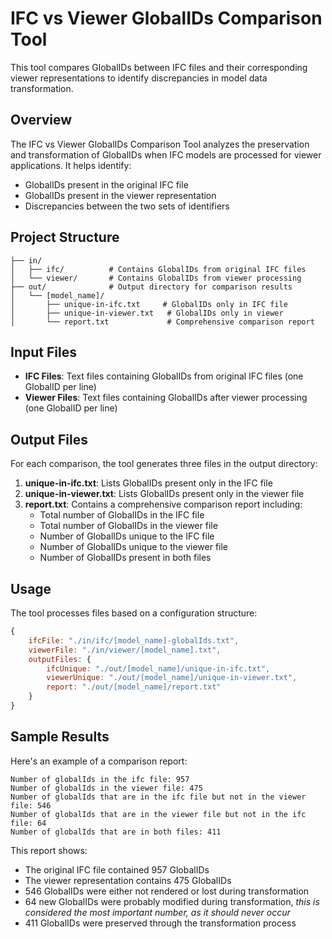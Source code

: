# IFC vs Viewer GlobalIDs Comparison Tool

This tool compares GlobalIDs between IFC files and their corresponding viewer representations to identify discrepancies in model data transformation.

## Overview

The IFC vs Viewer GlobalIDs Comparison Tool analyzes the preservation and transformation of GlobalIDs when IFC models are processed for viewer applications. It helps identify:
- GlobalIDs present in the original IFC file
- GlobalIDs present in the viewer representation
- Discrepancies between the two sets of identifiers

## Project Structure

```
├── in/
│   ├── ifc/          # Contains GlobalIDs from original IFC files
│   └── viewer/       # Contains GlobalIDs from viewer processing
├── out/              # Output directory for comparison results
│   └── [model_name]/
│       ├── unique-in-ifc.txt     # GlobalIDs only in IFC file
│       ├── unique-in-viewer.txt   # GlobalIDs only in viewer
│       └── report.txt             # Comprehensive comparison report
```

## Input Files

- **IFC Files**: Text files containing GlobalIDs from original IFC files (one GlobalID per line)
- **Viewer Files**: Text files containing GlobalIDs after viewer processing (one GlobalID per line)

## Output Files

For each comparison, the tool generates three files in the output directory:

1. **unique-in-ifc.txt**: Lists GlobalIDs present only in the IFC file
2. **unique-in-viewer.txt**: Lists GlobalIDs present only in the viewer file
3. **report.txt**: Contains a comprehensive comparison report including:
   - Total number of GlobalIDs in the IFC file
   - Total number of GlobalIDs in the viewer file
   - Number of GlobalIDs unique to the IFC file
   - Number of GlobalIDs unique to the viewer file
   - Number of GlobalIDs present in both files

## Usage

The tool processes files based on a configuration structure:

```javascript
{
    ifcFile: "./in/ifc/[model_name]-globalIds.txt",
    viewerFile: "./in/viewer/[model_name].txt",
    outputFiles: {
        ifcUnique: "./out/[model_name]/unique-in-ifc.txt",
        viewerUnique: "./out/[model_name]/unique-in-viewer.txt",
        report: "./out/[model_name]/report.txt"
    }
}
```

## Sample Results

Here's an example of a comparison report:

```
Number of globalIds in the ifc file: 957
Number of globalIds in the viewer file: 475
Number of globalIds that are in the ifc file but not in the viewer file: 546
Number of globalIds that are in the viewer file but not in the ifc file: 64
Number of globalIds that are in both files: 411
```

This report shows:
- The original IFC file contained 957 GlobalIDs
- The viewer representation contains 475 GlobalIDs
- 546 GlobalIDs were either not rendered or lost during transformation
- 64 new GlobalIDs were probably modified during transformation, *this is considered the most important number, as it should never occur*
- 411 GlobalIDs were preserved through the transformation process

